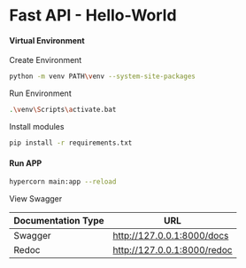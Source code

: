 # Fast API - Hello-World
#### Virtual Environment

Create Environment

```bash
python -m venv PATH\venv --system-site-packages
```

Run Environment

```bash
.\venv\Scripts\activate.bat
```

Install modules

```bash
pip install -r requirements.txt
```

#### Run APP

```bash
hypercorn main:app --reload
```

View Swagger

| Documentation Type | URL                         |
| ------------------ | --------------------------- |
| Swagger            | http://127.0.0.1:8000/docs  |
| Redoc              | http://127.0.0.1:8000/redoc |
